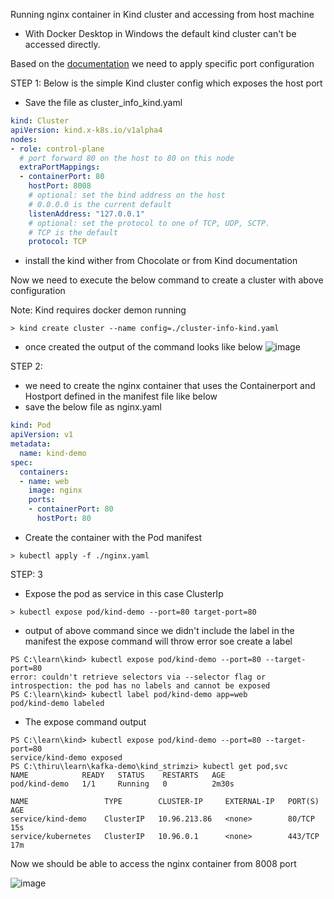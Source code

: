 Running nginx container in Kind cluster and accessing from host machine

- With Docker Desktop in Windows the default kind cluster can't be accessed directly.

Based on the [documentation](https://kind.sigs.k8s.io/docs/user/configuration/#extra-port-mappings) we need to apply specific port configuration 

STEP 1: 
Below is the simple Kind cluster config which exposes the host port 

- Save the file as cluster_info_kind.yaml
```yaml
kind: Cluster
apiVersion: kind.x-k8s.io/v1alpha4
nodes:
- role: control-plane
  # port forward 80 on the host to 80 on this node
  extraPortMappings:
  - containerPort: 80
    hostPort: 8008
    # optional: set the bind address on the host
    # 0.0.0.0 is the current default
    listenAddress: "127.0.0.1"
    # optional: set the protocol to one of TCP, UDP, SCTP.
    # TCP is the default
    protocol: TCP
```

- install the kind wither from Chocolate or from Kind documentation

Now we need to execute the below command to create a cluster with above configuration

Note: Kind requires docker demon running 

```
> kind create cluster --name config=./cluster-info-kind.yaml
```
- once created the output of the command looks like below
![image](https://user-images.githubusercontent.com/6425536/199400230-f65e22a1-f65a-46cc-92f9-b7bf10201d58.png)

STEP 2:
- we need to create the nginx container that uses the Containerport and Hostport defined in the manifest file like below
- save the below file as nginx.yaml
```yaml
kind: Pod
apiVersion: v1
metadata:
  name: kind-demo
spec:
  containers:
  - name: web
    image: nginx
    ports:
    - containerPort: 80
      hostPort: 80
```

- Create the container with the Pod manifest

```
> kubectl apply -f ./nginx.yaml
```

STEP: 3
- Expose the pod as service in this case ClusterIp

```
> kubectl expose pod/kind-demo --port=80 target-port=80
```
- output of above command since we didn't include the label in the manifest the expose command will throw error soe create a label
```
PS C:\learn\kind> kubectl expose pod/kind-demo --port=80 --target-port=80
error: couldn't retrieve selectors via --selector flag or introspection: the pod has no labels and cannot be exposed
PS C:\learn\kind> kubectl label pod/kind-demo app=web
pod/kind-demo labeled
```
- The expose command output 

```
PS C:\learn\kind> kubectl expose pod/kind-demo --port=80 --target-port=80
service/kind-demo exposed
PS C:\thiru\learn\kafka-demo\kind_strimzi> kubectl get pod,svc
NAME            READY   STATUS    RESTARTS   AGE
pod/kind-demo   1/1     Running   0          2m30s

NAME                 TYPE        CLUSTER-IP     EXTERNAL-IP   PORT(S)   AGE
service/kind-demo    ClusterIP   10.96.213.86   <none>        80/TCP    15s
service/kubernetes   ClusterIP   10.96.0.1      <none>        443/TCP   17m
```

Now we should be able to access the nginx container from 8008 port 

![image](https://user-images.githubusercontent.com/6425536/199401277-6ab2bb24-8f5e-45ec-9b82-ff47b4af281d.png)

